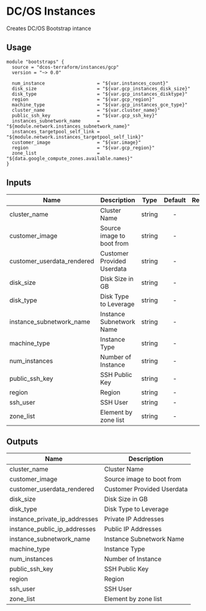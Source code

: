 # DC/OS Instances

Creates DC/OS Bootstrap intance

## Usage

```hcl
module "bootstraps" {
  source = "dcos-terraform/instances/gcp"
  version = "~> 0.0"

  num_instance                   = "${var.instances_count}"
  disk_size                      = "${var.gcp_instances_disk_size}"
  disk_type                      = "${var.gcp_instances_disktype}"
  region                         = "${var.gcp_region}"
  machine_type                   = "${var.gcp_instances_gce_type}"
  cluster_name                   = "${var.cluster_name}"
  public_ssh_key                 = "${var.gcp_ssh_key}"
  instances_subnetwork_name      = "${module.network.instances_subnetwork_name}"
  instances_targetpool_self_link = "${module.network.instances_targetpool_self_link}"
  customer_image                 = "${var.image}"
  region                         = "${var.gcp_region}"
  zone_list                      = "${data.google_compute_zones.available.names}"
}
```

## Inputs

| Name | Description | Type | Default | Required |
|------|-------------|:----:|:-----:|:-----:|
| cluster_name | Cluster Name | string | - | yes |
| customer_image | Source image to boot from | string | - | yes |
| customer_userdata_rendered | Customer Provided Userdata | string | - | yes |
| disk_size | Disk Size in GB | string | - | yes |
| disk_type | Disk Type to Leverage | string | - | yes |
| instance_subnetwork_name | Instance Subnetwork Name | string | - | yes |
| machine_type | Instance Type | string | - | yes |
| num_instances | Number of Instance | string | - | yes |
| public_ssh_key | SSH Public Key | string | - | yes |
| region | Region | string | - | yes |
| ssh_user | SSH User | string | - | yes |
| zone_list | Element by zone list | string | - | yes |

## Outputs

| Name | Description |
|------|-------------|
| cluster_name | Cluster Name |
| customer_image | Source image to boot from |
| customer_userdata_rendered | Customer Provided Userdata |
| disk_size | Disk Size in GB |
| disk_type | Disk Type to Leverage |
| instance_private_ip_addresses | Private IP Addresses |
| instance_public_ip_addresses | Public IP Addresses |
| instance_subnetwork_name | Instance Subnetwork Name |
| machine_type | Instance Type |
| num_instances | Number of Instance |
| public_ssh_key | SSH Public Key |
| region | Region |
| ssh_user | SSH User |
| zone_list | Element by zone list |
